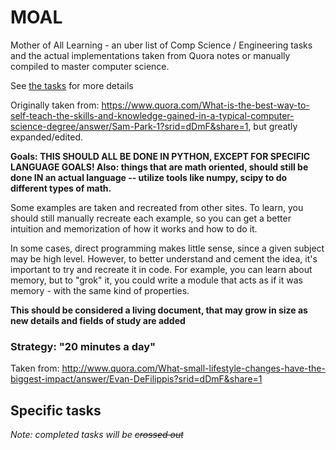 MOAL
====

Mother of All Learning - an uber list of Comp Science / Engineering tasks and the actual implementations taken from Quora notes or manually compiled to master computer science.

See [the tasks](TASKS.md) for more details 

Originally taken from: https://www.quora.com/What-is-the-best-way-to-self-teach-the-skills-and-knowledge-gained-in-a-typical-computer-science-degree/answer/Sam-Park-1?srid=dDmF&share=1, but greatly expanded/edited.

**Goals: THIS SHOULD ALL BE DONE IN PYTHON, EXCEPT FOR SPECIFIC LANGUAGE GOALS!
Also: things that are math oriented, should still be done IN an actual language -- utilize tools like numpy, scipy to do different types of math.**

Some examples are taken and recreated from other sites. To learn, you should still manually
recreate each example, so you can get a better intuition and memorization of how it works and how to do it.

In some cases, direct programming makes little sense, since a given subject may be high level. However, to better understand and cement the idea, it's important to try and recreate it in code. For example, you can learn about memory, but to "grok" it, you could write a module that acts as if it was memory - with the same kind of properties.

**This should be considered a living document, that may grow in size as new details and fields of study are added**

### Strategy: "20 minutes a day"
Taken from: http://www.quora.com/What-small-lifestyle-changes-have-the-biggest-impact/answer/Evan-DeFilippis?srid=dDmF&share=1

## Specific tasks
_Note:_ *completed tasks will be ~~crossed out~~*
